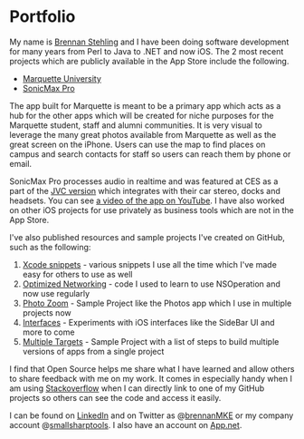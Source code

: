 Portfolio
=========

My name is [Brennan Stehling](http://www.linkedin.com/in/smallsharptools/) and I have been doing software development for
many years from Perl to Java to .NET and now iOS. The 2 most recent projects which are publicly available in the
App Store include the following.

* [Marquette University](https://itunes.apple.com/us/app/marquette-university/id530216413?mt=8) 
* [SonicMax Pro](https://itunes.apple.com/us/app/sonicmax-pro/id478366186?mt=8)

The app built for Marquette is meant to be a primary app which acts as a hub for the other apps which will be created
for niche purposes for the Marquette student, staff and alumni communities. It is very visual to leverage the many
great photos available from Marquette as well as the great screen on the iPhone. Users can use the map to find places
on campus and search contacts for staff so users can reach them by phone or email.

SonicMax Pro processes audio in realtime and was featured at CES as a part of the [JVC version](http://sonicmax.jvc.com/) 
which  integrates with their car stereo, docks and headsets. 
You can see [a video of the app on YouTube](http://www.youtube.com/watch?v=EQXp5PGolRg).
I have also worked on other iOS projects for 
use privately as business tools which are not in the App Store.

I've also published resources and sample projects I've created on GitHub, such as the following:

1. [Xcode snippets](https://github.com/brennanMKE/Xcode4CodeSnippets) - various snippets I use all the time which I've made easy for others to use as well
2. [Optimized Networking](https://github.com/brennanMKE/OptimizedNetworking) - code I used to learn to use NSOperation and now use regularly
3. [Photo Zoom](https://github.com/brennanMKE/PhotoZoom) - Sample Project like the Photos app which I use in multiple projects now
4. [Interfaces](https://github.com/brennanMKE/Interfaces) - Experiments with iOS interfaces like the SideBar UI and more to come
5. [Multiple Targets](https://github.com/brennanMKE/MultipleTargets) - Sample Project with a list of steps to build multiple versions of apps from a single project

I find that Open Source helps me share what I have learned and allow others to share feedback with me on my work. 
It comes in especially handy when I am using 
[Stackoverflow](http://stackoverflow.com/users/10366/brennan) when I can directly 
link to one of my GitHub projects so others can see the code and access it easily.

I can be found on [LinkedIn](http://www.linkedin.com/in/smallsharptools/) and
on Twitter as @[brennanMKE](https://twitter.com/brennanMKE) 
or my company account @[smallsharptools](https://twitter.com/smallsharptools). 
I also have an account on [App.net](https://alpha.app.net/smallsharptools).
